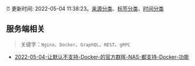 :alarm_clock: 更新时间: 2022-05-04 11:38:23。[来源分类](../README.md)、[标签分类](../TAGS.md)、[时间分类](../TIMELINE.md)

## 服务端相关


> 关键字：`Nginx`、`Docker`、`GraphQL`、`REST`、`gRPC`



- [2022-05-04-让默认不支持-Docker-的官方群晖-NAS-都支持-Docker-功能](https://www.v2ex.com/t/850768) 